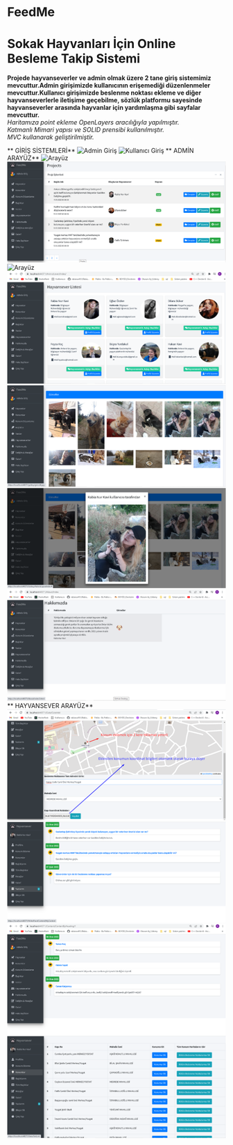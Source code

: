 # FeedMe
# Sokak Hayvanları İçin Online Besleme Takip Sistemi <br/>
**Projede hayvanseverler ve admin olmak üzere 2 tane giriş sistemimiz mevcuttur.Admin girişimizde kullanıcının erişemediği düzenlenmeler mevcuttur.Kullanıcı girişimizde
beslenme noktası ekleme ve diğer hayvanseverlerle iletişime geçebilme, sözlük platformu sayesinde hayvanseverler arasında hayvanlar için yardımlaşma gibi sayfalar mevcuttur.** <br/>
*Haritamıza point ekleme OpenLayers aracılığıyla yapılmıştır.* <br/>
*Katmanlı Mimari yapısı ve SOLID prensibi kullanılmıştır.*  <br/>
*MVC kullanarak geliştirilmiştir.*  <br/>

**                       GİRİŞ SİSTEMLERİ**
![Admin Giriş](https://github.com/rabianur412/FeedMe/blob/main/FeedMe/ReadMe/AdminGiri%C5%9F.png)
![Kullanıcı Giriş](https://github.com/rabianur412/FeedMe/blob/main/FeedMe/ReadMe/HayvanseverGiri%C5%9Fi.png)
**                       ADMİN ARAYÜZ**
![Arayüz](https://github.com/rabianur412/FeedMe/blob/main/FeedMe/ReadMe/Aray%C3%BCz.png)
![Arayüz](https://github.com/rabianur412/FeedMe/blob/main/FeedMe/ReadMe/Ba%C5%9Fl%C4%B1klar.png)
![Arayüz](https://github.com/rabianur412/FeedMe/blob/main/FeedMe/ReadMe/BeslenmeNoktalar%C4%B1.png)
![Arayüz](https://github.com/rabianur412/FeedMe/blob/main/FeedMe/ReadMe/AnimalLover.png)
![Arayüz](https://github.com/rabianur412/FeedMe/blob/main/FeedMe/ReadMe/Galeri.png)
![Arayüz](https://github.com/rabianur412/FeedMe/blob/main/FeedMe/ReadMe/Galeri2.png)
![Arayüz](https://github.com/rabianur412/FeedMe/blob/main/FeedMe/ReadMe/Hakk%C4%B1m%C4%B1zda.png)
**                       HAYVANSEVER ARAYÜZ**
![Arayüz](https://github.com/rabianur412/FeedMe/blob/main/FeedMe/ReadMe/Koordinat-ekleme.png)
![](https://github.com/rabianur412/FeedMe/blob/main/FeedMe/ReadMe/Yaz%C4%B1lar%C4%B1m.png)
![](https://github.com/rabianur412/FeedMe/blob/main/FeedMe/ReadMe/%C4%B0%C3%A7erikler.png)
![](https://github.com/rabianur412/FeedMe/blob/main/FeedMe/ReadMe/HayvanseverKonum.png)



